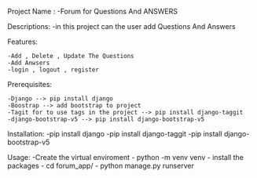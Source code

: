 
Project Name : 
	-Forum for Questions And ANSWERS

Descriptions:
	-in this project can the user add Questions And Answers

Features:

	-Add , Delete , Update The Questions
	-Add Anwsers
	-login , logout , register

Prerequisites:

	-Django --> pip install django 
	-Boostrap --> add bootstrap to project
	-Tagit for to use tags in the project --> pip install django-taggit
	-django-bootstrap-v5 --> pip install django-bootstrap-v5

Installation:
	-pip install django
	-pip install django-taggit
	-pip install django-bootstrap-v5

Usage:
	-Create the virtual enviroment
		- python -m venv venv
		- install the packages
		- cd forum_app/ 
		- python manage.py runserver
		





